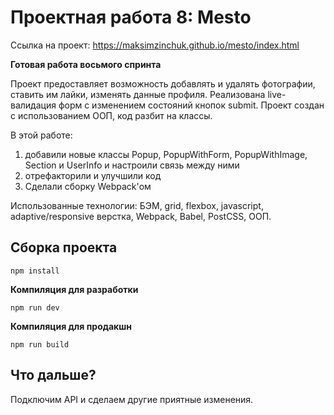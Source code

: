 # Проектная работа 8: Mesto

Ссылка на проект: https://maksimzinchuk.github.io/mesto/index.html

**Готовая работа восьмого спринта**

Проект предоставляет возможность добавлять и удалять фотографии, ставить им лайки, изменять данные профиля.
Реализована live-валидация форм с изменением состояний кнопок submit.
Проект создан с использованием ООП, код разбит на классы.

В этой работе:

1. добавили новые классы Popup, PopupWithForm, PopupWithImage, Section и UserInfo и настроили связь между ними
2. отрефакторили и улучшили код
3. Сделали сборку Webpack'ом

Использованные технологии: БЭМ, grid, flexbox, javascript, adaptive/responsive верстка, Webpack, Babel, PostCSS, ООП.

## **Сборка проекта**

```
npm install
```

**Компиляция для разработки**

```
npm run dev
```

**Компиляция для продакшн**

```
npm run build
```

## **Что дальше?**

Подключим API и сделаем другие приятные изменения.
